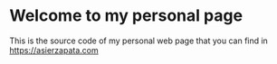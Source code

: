 # Welcome to my personal page

This is the source code of my personal web page that you can find in https://asierzapata.com
